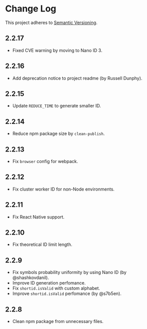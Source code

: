 # Change Log
This project adheres to [Semantic Versioning](http://semver.org/).

## 2.2.17
* Fixed CVE warning by moving to Nano ID 3.

## 2.2.16
* Add deprecation notice to project readme (by Russell Dunphy).

## 2.2.15
* Update `REDUCE_TIME` to generate smaller ID.

## 2.2.14
* Reduce npm package size by `clean-publish`.

## 2.2.13
* Fix `browser` config for webpack.

## 2.2.12
* Fix cluster worker ID for non-Node environments.

## 2.2.11
* Fix React Native support.

## 2.2.10
* Fix theoretical ID limit length.

## 2.2.9
* Fix symbols probability uniformity by using Nano ID (by @shashkovdanil).
* Improve ID generation perfomance.
* Fix `shortid.isValid` with custom alphabet.
* Improve `shortid.isValid` perfomance (by @s7b5en).

## 2.2.8
* Clean npm package from unnecessary files.
